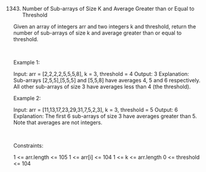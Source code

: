 1343. Number of Sub-arrays of Size K and Average Greater than or Equal to Threshold

Given an array of integers arr and two integers k and threshold, return the number of sub-arrays of size k and average greater than or equal to threshold.

 

Example 1:

Input: arr = [2,2,2,2,5,5,5,8], k = 3, threshold = 4
Output: 3
Explanation: Sub-arrays [2,5,5],[5,5,5] and [5,5,8] have averages 4, 5 and 6 respectively. All other sub-arrays of size 3 have averages less than 4 (the threshold).


Example 2:

Input: arr = [11,13,17,23,29,31,7,5,2,3], k = 3, threshold = 5
Output: 6
Explanation: The first 6 sub-arrays of size 3 have averages greater than 5. Note that averages are not integers.


 

Constraints:

1 <= arr.length <= 105
1 <= arr[i] <= 104
1 <= k <= arr.length
0 <= threshold <= 104